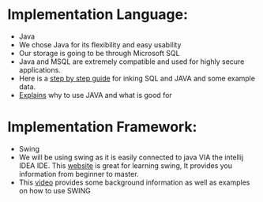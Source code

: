 # Implementation Language:
- Java
- We chose Java for its flexibility and easy usability 
- Our storage is going to be through Microsoft SQL
- Java and MSQL are extremely compatible and used for highly secure applications.
- Here is a [step by step guide](https://www.javatpoint.com/example-to-connect-to-the-mysql-database) for inking SQL and JAVA and some example data. 
-  [Explains](https://www.tutorialspoint.com/java/index.htm) why to use JAVA and what is good for


# Implementation Framework:
- Swing
- We will be using swing as it is easily connected to java VIA the intellij IDEA IDE.
 This [website](https://docs.oracle.com/javase/tutorial/uiswing/) is great for learning swing, It provides you information from beginner to master.
-  This [video](https://www.youtube.com/watch?v=6zm8c6QFmjo&ab_channel=Intellipaat) provides some background information as well as examples on how to use SWING
 

